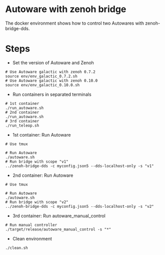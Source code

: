 # Autoware with zenoh bridge

The docker environment shows how to control two Autowares with zenoh-bridge-dds.

# Steps

* Set the version of Autoware and Zenoh

```shell
# Use Autoware galactic with zenoh 0.7.2
source env/env_galactic_0.7.2.sh
# Use Autoware galactic with zenoh 0.10.0
source env/env_galactic_0.10.0.sh
```

* Run containers in separated terminals

```shell
# 1st container
./run_autoware.sh
# 2nd container
./run_autoware.sh
# 3rd container
./run_teleop.sh
```

* 1st container: Run Autoware

```shell
# Use tmux

# Run Autoware
./autoware.sh
# Run bridge with scope "v1"
../zenoh-bridge-dds -c myconfig.json5 --dds-localhost-only -s "v1"
```

* 2nd container: Run Autoware

```shell
# Use tmux

# Run Autoware
./autoware.sh
# Run bridge with scope "v2"
../zenoh-bridge-dds -c myconfig.json5 --dds-localhost-only -s "v2"
```

* 3rd container: Run autoware_manual_control

```shell
# Run manual controller
./target/release/autoware_manual_control -s "*"
```

* Clean environment

```shell
./clean.sh
```

